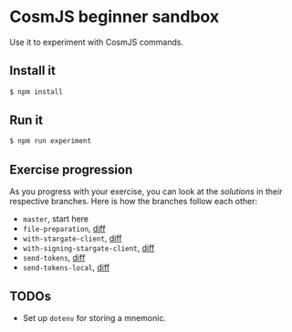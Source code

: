 # CosmJS beginner sandbox

Use it to experiment with CosmJS commands.

## Install it

```sh
$ npm install
```

## Run it

```sh
$ npm run experiment
```

## Exercise progression

As you progress with your exercise, you can look at the _solutions_ in their respective branches. Here is how the branches follow each other:

* `master`, start here
* `file-preparation`, [diff](https://github.com/b9lab/cosmjs-sandbox/compare/master...file-preparation)
* `with-stargate-client`, [diff](https://github.com/b9lab/cosmjs-sandbox/compare/file-preparation...with-stargate-client)
* `with-signing-stargate-client`, [diff](https://github.com/b9lab/cosmjs-sandbox/compare/with-stargate-client...with-signing-stargate-client)
* `send-tokens`, [diff](https://github.com/b9lab/cosmjs-sandbox/compare/with-signing-stargate-client...send-tokens)
* `send-tokens-local`, [diff](https://github.com/b9lab/cosmjs-sandbox/compare/send-tokens...send-tokens-local)

## TODOs
- Set up `dotenv` for storing a mnemonic.